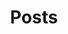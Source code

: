 ---
# Feel free to add content and custom Front Matter to this file.
# To modify the layout, see https://jekyllrb.com/docs/themes/#overriding-theme-defaults
title: Posts
layout: home
---